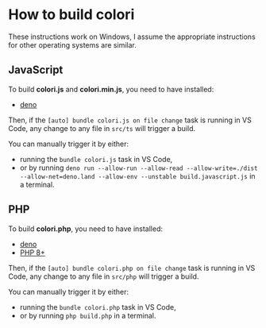 # How to build colori

These instructions work on Windows, I assume the appropriate instructions for other operating systems are similar.

## JavaScript

To build **colori.js** and **colori.min.js**, you need to have installed:
- [deno](https://deno.land/#installation)

Then, if the `[auto] bundle colori.js on file change` task is running in VS Code, any change to any file in `src/ts` will trigger a build.

You can manually trigger it by either:
- running the `bundle colori.js` task in VS Code,
- or by running `deno run --allow-run --allow-read --allow-write=./dist --allow-net=deno.land --allow-env --unstable build.javascript.js` in a terminal.

## PHP

To build **colori.php**, you need to have installed:
- [deno](https://deno.land/#installation)
- [PHP 8+](https://www.php.net/downloads)

Then, if the `[auto] bundle colori.php on file change` task is running in VS Code, any change to any file in `src/php` will trigger a build.

You can manually trigger it by either:
- running the `bundle colori.php` task in VS Code,
- or by running `php build.php` in a terminal.